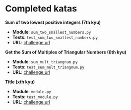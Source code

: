 # Completed katas

**Sum of two lowest positive integers (7th kyu)**

- **Module**: `sum_two_smallest_numbers.py`
- **Tests**: `test_sum_two_smallest_numbers.py`
- **URL**: [challenge url](http://www.codewars.com/kata/sum-of-two-lowest-positive-integers)

**Get the Sum of Multiples of Triangular Numbers (6th kyu)**

- **Module**: `sum_mult_triangnum.py`
- **Tests**: `test_sum_mult_triangnum.py`
- **URL**: [challenge url](http://www.codewars.com/kata/get-the-sum-of-multiples-of-triangular-numbers)

**Title (xth kyu)**

- **Module**: `module.py`
- **Tests**: `test_module.py`
- **URL**: [challenge url]()
